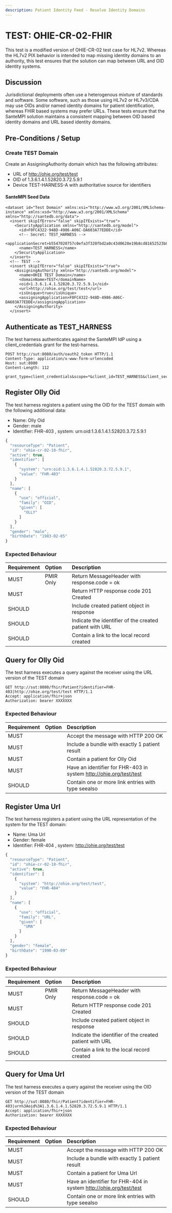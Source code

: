 ```yaml
---
description: Patient Identity Feed - Resolve Identity Domains
---
```


# TEST: OHIE-CR-02-FHIR

This test is a modified version of OHIE-CR-02 test case for HL7v2. Whereas the HL7v2 PIX behavior is intended to map missing identity domains to an authority, this test ensures that the solution can map between URL and OID identity systems.

## Discussion

Jurisdictional deployments often use a heterogenous mixture of standards and software. Some software, such as those using HL7v2 or HL7v3/CDA may use OIDs and/or named identity domains for patient identification, whereas FHIR based systems may prefer URLs. These tests ensure that the SanteMPI solution maintains a consistent mapping between OID based identity domains and URL based identity domains.

## Pre-Conditions / Setup

### Create TEST Domain

Create an AssigningAuthority domain which has the following attributes:

* URL of http://ohie.org/test/test
* OID of 1.3.6.1.4.1.52820.3.72.5.9.1
* Device TEST-HARNESS-A with authoritative source for identifiers

#### SanteMPI Seed Data

```markup
<dataset id="Test Domain" xmlns:xsi="http://www.w3.org/2001/XMLSchema-instance" xmlns:xsd="http://www.w3.org/2001/XMLSchema" xmlns="http://santedb.org/data">
  <insert skipIfError="false" skipIfExists="true">
    <SecurityApplication xmlns="http://santedb.org/model">
      <id>F0FC4322-948D-4986-A06C-DA603A77EDDE</id>
      <!-- Secret: TEST_HARNESS -->
      <applicationSecret>b5547020757c0efa3f320fbd2a0c43d0628e19b8cd81652523b87d31fc54f5ec</applicationSecret>
      <name>TEST_HARNESS</name>
    </SecurityApplication>
  </insert>
  <!-- TEST -->
  <insert skipIfError="false" skipIfExists="true">
    <AssigningAuthority xmlns="http://santedb.org/model">
      <name>OHIE TEST Domain</name>
      <domainName>TEST</domainName>
      <oid>1.3.6.1.4.1.52820.3.72.5.9.1</oid>
      <url>http://ohie.org/test/test</url>
      <isUnique>true</isUnique>
      <assigningApplication>F0FC4322-948D-4986-A06C-DA603A77EDDE</assigningApplication>
    </AssigningAuthority>
  </insert>
```

## Authenticate as TEST\_HARNESS

The test harness authenticates against the SanteMPI IdP using a client\_credentials grant for the test-harness.

```http
POST http://sut:8080/auth/oauth2_token HTTP/1.1
Content-Type: application/x-www-form-urlencoded
Host: sut:8080
Content-Length: 112

grant_type=client_credentials&scope=*&client_id=TEST_HARNESS&client_secret=TEST_HARNESS
```

## Register Olly Oid

The test harness registers a patient using the OID for the TEST domain with the following additional data:

* Name: Olly Oid
* Gender: male
* Identifier: FHR-403 , system: urn:oid:1.3.6.1.4.1.52820.3.72.5.9.1

```javascript
{
  "resourceType": "Patient",
  "id": "ohie-cr-02-10-fhir",
  "active": true,
  "identifier": [
    {
      "system": "urn:oid:1.3.6.1.4.1.52820.3.72.5.9.1",
      "value": "FHR-403"
    }
  ],
  "name": [
    {
      "use": "official",
      "family": "OID",
      "given": [
        "OLLY"
      ]
    }
  ],
  "gender": "male",
  "birthDate": "1983-02-05"
}
```

### Expected Behaviour

| Requirement | Option | Description |
| :--- | :--- | :--- |
| MUST | PMIR Only | Return MessageHeader with response.code = ok |
| MUST |  | Return HTTP response code 201 Created |
| SHOULD |  | Include created patient object in response |
| SHOULD |  | Indicate the identifier of the created patient with URL |
| SHOULD |  | Contain a link to the local record created |

## Query for Olly Oid

The test harness executes a query against the receiver using the URL version of the TEST domain

```http
GET http://sut:8080/fhir/Patient?identifier=FHR-403|http://ohie.org/test/test HTTP/1.1
Accept: application/fhir+json
Authorization: bearer XXXXXXX
```

### Expected Behaviour

| Requirement | Option | Description |
| :--- | :--- | :--- |
| MUST |  | Accept the message with HTTP 200 OK |
| MUST |  | Include a bundle with exactly 1 patient result |
| MUST |  | Contain a patient for Olly Oid |
| MUST |  | Have an identifier for FHR-403 in system http://ohie.org/test/test |
| SHOULD |  | Contain one or more link entries with type seealso |

## Register Uma Url

The test harness registers a patient using the URL representation of the system for the TEST domain:

* Name: Uma Url
* Gender: female
* Identifier: FHR-404 , system: http://ohie.org/test/test

```javascript
{
  "resourceType": "Patient",
  "id": "ohie-cr-02-10-fhir",
  "active": true,
  "identifier": [
    {
      "system": "http://ohie.org/test/test",
      "value": "FHR-404"
    }
  ],
  "name": [
    {
      "use": "official",
      "family": "URL",
      "given": [
        "UMA"
      ]
    }
  ],
  "gender": "female",
  "birthDate": "1990-03-09"
}
```

### Expected Behaviour

| Requirement | Option | Description |
| :--- | :--- | :--- |
| MUST | PMIR Only | Return MessageHeader with response.code = ok |
| MUST |  | Return HTTP response code 201 Created |
| SHOULD |  | Include created patient object in response |
| SHOULD |  | Indicate the identifier of the created patient with URL |
| SHOULD |  | Contain a link to the local record created |

## Query for Uma Url

The test harness executes a query against the receiver using the OID version of the TEST domain

```http
GET http://sut:8080/fhir/Patient?identifier=FHR-403|urn%3Aoid%3A1.3.6.1.4.1.52820.3.72.5.9.1 HTTP/1.1
Accept: application/fhir+json
Authorization: bearer XXXXXXX
```

### Expected Behaviour

| Requirement | Option | Description |
| :--- | :--- | :--- |
| MUST |  | Accept the message with HTTP 200 OK |
| MUST |  | Include a bundle with exactly 1 patient result |
| MUST |  | Contain a patient for Uma Url |
| MUST |  | Have an identifier for FHR-404 in system http://ohie.org/test/test |
| SHOULD |  | Contain one or more link entries with type seealso |

